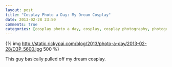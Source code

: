 ```yaml
---
layout: post
title: "Cosplay Photo a Day: My Dream Cosplay"
date: 2013-02-28 23:50
comments: true
categories: [cosplay photo a day, cosplay, cosplay photography, photography, Takakazu Abe, Kuso Miso Technique]
---
```


{% img http://static.rickypai.com/blog/2013/photo-a-day/2013-02-28/D3P_5600.jpg 500 %}

This guy basically pulled off my dream cosplay.